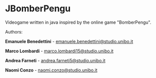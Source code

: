 # JBomberPengu

Videogame written in java inspired by the online game "BomberPengu".


Authors:

**Emanuele Benedettini** - emanuele.benedettini@studio.unibo.it

**Marco Lombardi** - marco.lombardi15@studio.unibo.it

**Andrea Farneti** - andrea.farneti5@studio.unibo.it

**Naomi Conzo** - naomi.conzo@studio.unibo.it